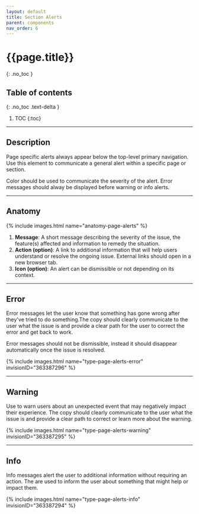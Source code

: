 ```yaml
---
layout: default
title: Section Alerts
parent: components
nav_order: 6
---
```


# {{page.title}}
{: .no_toc }

## Table of contents
{: .no_toc .text-delta }

1. TOC
{:toc}

---

## Description

Page specific alerts always appear below the top-level primary navigation. Use this element to communicate a general alert within a specific page or section.

Color should be used to communicate the severity of the alert. Error messages should alway be displayed before warning or info alerts.

---

## Anatomy

{% include images.html name="anatomy-page-alerts" %}

1. **Message**: A short message describing the severity of the issue, the feature(s) affected and information to remedy the situation.
2. **Action (option)**: A link to additional information that will help users understand or resolve the ongoing issue. External links should open in a new browser tab.
3. **Icon (option)**:  An alert can be dismissible or not depending on its context.


---

## Error

Error messages let the user know that something has gone wrong after they've tried to do something.The copy should clearly communicate to the user what the issue is and provide a clear path for the user to correct the error and get back to work.

Error messages should not be dismissible, instead it should disappear automatically once the issue is resolved.

{% include images.html name="type-page-alerts-error" invisionID="363387296" %}

---

## Warning

Use to warn users about an unexpected event that may negatively impact their experience. The copy should clearly communicate to the user what the issue is and provide a clear path to correct or learn more about the warning.

{% include images.html name="type-page-alerts-warning" invisionID="363387295" %}

---

## Info

Info messages alert the user to additional information without requiring an action. The are used to inform the user about something that might help or impact them.

{% include images.html name="type-page-alerts-info" invisionID="363387294" %}
